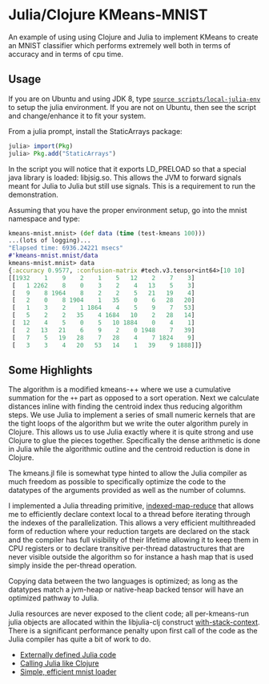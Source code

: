 # Julia/Clojure KMeans-MNIST

An example of using using Clojure and Julia to implement KMeans to
create an MNIST classifier which performs extremely well both in terms
of accuracy and in terms of cpu time.


## Usage

If you are on Ubuntu and using JDK 8, type
[`source scripts/local-julia-env`](scripts/local-julia-env) to setup the
julia environment.  If you are not on Ubuntu, then see the script and
change/enhance it to fit your system.

From a julia prompt, install the StaticArrays package:

```julia
julia> import(Pkg)
julia> Pkg.add("StaticArrays")
```

In the script you will notice that it exports LD_PRELOAD so that
a special java library is loaded: libjsig.so.  This allows the JVM to forward
signals meant for Julia to Julia but still use signals.  This is a requirement
to run the demonstration.


Assuming that you have the proper environment setup, go into the mnist
namespace and type:

```clojure
kmeans-mnist.mnist> (def data (time (test-kmeans 100)))
...(lots of logging)...
"Elapsed time: 6936.24221 msecs"
#'kmeans-mnist.mnist/data
kmeans-mnist.mnist> data
{:accuracy 0.9577, :confusion-matrix #tech.v3.tensor<int64>[10 10]
[[1932    1    9    2    1    5   12    2    7    3]
 [   1 2262    8    0    3    2    4   13    5    3]
 [   9    8 1964    8    2    2    5   21   19    4]
 [   2    0    8 1904    1   35    0    6   28   20]
 [   1    3    2    1 1864    4    5    9    7   53]
 [   5    2    2   35    4 1684   10    2   28   14]
 [  12    4    5    0    5   10 1884    0    4    1]
 [   2   13   21    6    9    2    0 1948    7   39]
 [   7    5   19   28    7   28    4    7 1824    9]
 [   3    3    4   20   53   14    1   39    9 1888]]}
```


## Some Highlights

The algorithm is a modified kmeans-++ where we use a cumulative summation
for the `++` part as opposed to a sort operation.  Next we calculate distances
inline with finding the centroid index thus reducing algorithm steps.  We use
Julia to implement a series of small numeric kernels that are the tight
loops of the algorithm but we write the outer algorithm purely in Clojure.  This
allows us to use Julia exactly where it is quite strong and use Clojure to glue
the pieces together.  Specifically the dense arithmetic is done in Julia while
the algorithmic outline and the centroid reduction is done in Clojure.

The kmeans.jl file is somewhat type hinted to allow the Julia compiler as much
freedom as possible to specifically optimize the code to the datatypes of the
arguments provided as well as the number of columns.

I implemented a Julia threading primitive,
[indexed-map-reduce](https://cnuernber.github.io/dtype-next/tech.v3.parallel.for.html#var-indexed-map-reduce)
that allows me to efficiently declare context local to a thread before iterating through the
indexes of the parallelization.  This allows a very efficient multithreaded form
of reduction where your reduction targets are declared on the stack and the compiler
has full visibility of their lifetime allowing it to keep them in CPU registers or
to declare transitive per-thread datastructures that are never visible outside the
algorithm so for instance a hash map that is used simply inside the per-thread
operation.

Copying data between the two languages is optimized; as long as the datatypes
match a jvm-heap or native-heap backed tensor will have an optimized pathway
to Julia.

Julia resources are never exposed to the client code; all per-kmeans-run julia objects
are allocated within the libjulia-clj construct
[with-stack-context](https://cnuernber.github.io/libjulia-clj/libjulia-clj.julia.html#var-with-stack-context).
 There is a significant performance penalty upon first call of the code as the Julia compiler
has quite a bit of work to do.


* [Externally defined Julia code](resources/kmeans.jl)
* [Calling Julia like Clojure](src/kmeans_mnist/jl_kmeans.clj)
* [Simple, efficient mnist loader](src/kmeans_mnist/mnist.clj)
